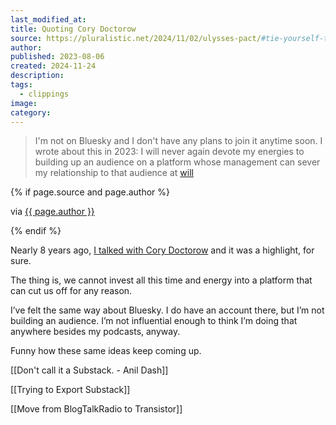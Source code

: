 ```yaml
---
last_modified_at: 
title: Quoting Cory Doctorow
source: https://pluralistic.net/2024/11/02/ulysses-pact/#tie-yourself-to-a-federated-mast
author: 
published: 2023-08-06
created: 2024-11-24
description: 
tags:
  - clippings
image: 
category:
---
```

> I'm not on Bluesky and I don't have any plans to join it anytime soon. I wrote about this in 2023: I will never again devote my energies to building up an audience on a platform whose management can sever my relationship to that audience at [will](https://pluralistic.net/2023/08/06/fool-me-twice-we-dont-get-fooled-again/)

{% if page.source and page.author %}
  <p>via <a href="{{ page.source }}">{{ page.author }}</a></p>
{% endif %}

Nearly 8 years ago, [I talked with Cory Doctorow](https://transformativeprincipal.org/s3/bonus114) and it was a highlight, for sure. 

The thing is, we cannot invest all this time and energy into a platform that can cut us off for any reason. 

I’ve felt the same way about Bluesky. I do have an account there, but I’m not building an audience. I’m not influential enough to think I’m doing that anywhere besides my podcasts, anyway. 

Funny how these same ideas keep coming up. 

[[Don't call it a Substack. - Anil Dash]]

[[Trying to Export Substack]]

[[Move from BlogTalkRadio to Transistor]]
